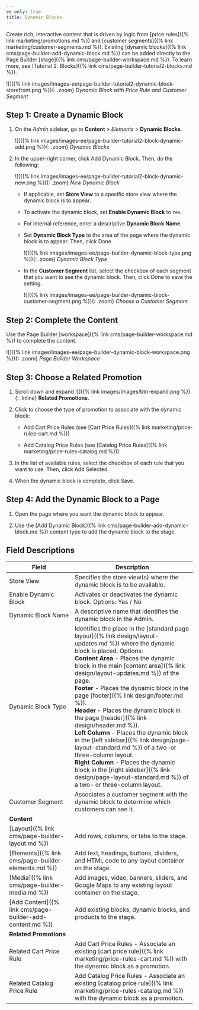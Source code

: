```yaml
---
ee_only: true
title: Dynamic Blocks
---
```


Create rich, interactive content that is driven by logic from [price rules]({% link marketing/promotions.md %}) and [customer segments]({% link marketing/customer-segments.md %}). Existing [dynamic blocks]({% link cms/page-builder-add-dynamic-block.md %}) can be added directly to the Page Builder [stage]({% link cms/page-builder-workspace.md %}). To learn more, see [Tutorial 2: Blocks]({% link cms/page-builder-tutorial2-blocks.md %}).

![]({% link images/images-ee/page-builder-tutorial2-dynamic-block-storefront.png %}){: .zoom}
_Dynamic Block with Price Rule and Customer Segment_

## Step 1: Create a Dynamic Block

1. On the _Admin_ sidebar, go to **Content** > _Elements_ > **Dynamic Blocks**.

   ![]({% link images/images-ee/page-builder-tutorial2-block-dynamic-add.png %}){: .zoom}
   _Dynamic Blocks_

1. In the upper-right corner, click <span class="btn">Add Dynamic Block</span>. Then, do the following:

      ![]({% link images/images-ee/page-builder-tutorial2-block-dynamic-new.png %}){: .zoom}
      _New Dynamic Block_

   - If applicable, set **Store View** to a specific store view where the dynamic block is to appear.

   - To activate the dynamic block, set **Enable Dynamic Block** to `Yes`.

   - For internal reference, enter a descriptive **Dynamic Block Name**.

   - Set **Dynamic Block Type** to the area of the page where the dynamic block is to appear. Then, click <span class="btn">Done</span>.

      ![]({% link images/images-ee/page-builder-dynamic-block-type.png %}){: .zoom}
      _Dynamic Block Type_

   - In the **Customer Segment** list, select the checkbox of each segment that you want to see the dynamic block. Then, click <span class="btn">Done</span> to save the setting.

      ![]({% link images/images-ee/page-builder-dynamic-block-customer-segment.png %}){: .zoom}
      _Choose a Customer Segment_

## Step 2: Complete the Content

Use the Page Builder [workspace]({% link cms/page-builder-workspace.md %}) to complete the content.

![]({% link images/images-ee/page-builder-dynamic-block-workspace.png %}){: .zoom}
_Page Builder Workspace_

## Step 3: Choose a Related Promotion

1. Scroll down and expand ![]({% link images/images/btn-expand.png %}){: .Inline} **Related Promotions**.

1. Click to choose the type of promotion to associate with the dynamic block:

   - <span class="btn">Add Cart Price Rules</span> (see [Cart Price Rules]({% link marketing/price-rules-cart.md %}))

   - <span class="btn">Add Catalog Price Rules</span> (see [Catalog Price Rules]({% link marketing/price-rules-catalog.md %}))

1. In the list of available rules, select the checkbox of each rule that you want to use. Then, click <span class="btn">Add Selected</span>.

1. When the dynamic block is complete, click <span class="btn">Save</span>.

## Step 4: Add the Dynamic Block to a Page

1. Open the page where you want the dynamic block to appear.

1. Use the [Add Dynamic Block]({% link cms/page-builder-add-dynamic-block.md %}) content type to add the dynamic block to the stage.

## Field Descriptions

|Field|Description|
|--- |--- |
|Store View|Specifies the store view(s) where the dynamic block is to be available.|
|Enable Dynamic Block|Activates or deactivates the dynamic block. Options: Yes / No|
|Dynamic Block Name|A descriptive name that identifies the dynamic block in the Admin.|
|Dynamic Block Type|Identifies the place in the [standard page layout]({% link design/layout-updates.md %}) where the dynamic block is placed. Options: <br/>**Content Area** - Places the dynamic block in the main [content area]({% link design/layout-updates.md %}) of the page. <br/>**Footer** - Places the dynamic block in the page [footer]({% link design/footer.md %}). <br/>**Header** - Places the dynamic block in the page [header]({% link design/header.md %}). <br/>**Left Column** - Places the dynamic block in the [left sidebar]({% link design/page-layout-standard.md %}) of a two-or three-column layout. <br/>**Right Column** - Places the dynamic block in the [right sidebar]({% link design/page-layout-standard.md %}) of a two- or three-column layout.|
|Customer Segment|Associates a customer segment with the dynamic block to determine which customers can see it.|
|**Content**||
|[Layout]({% link cms/page-builder-layout.md %})|Add rows, columns, or tabs to the stage.|
|[Elements]({% link cms/page-builder-elements.md %})|Add text, headings, buttons, dividers, and HTML code to any layout container on the stage.|
|[Media]({% link cms/page-builder-media.md %})|Add images, video, banners, sliders, and Google Maps to any existing layout container on the stage.|
|[Add Content]({% link cms/page-builder-add-content.md %})|Add existing blocks, dynamic blocks, and products to the stage.|
|**Related Promotions**||
|Related Cart Price Rule|<span class="btn">Add Cart Price Rules</span> - Associate an existing [cart price rule]({% link marketing/price-rules-cart.md %}) with the dynamic block as a promotion.|
|Related Catalog Price Rule|<span class="btn">Add Catalog Price Rules</span> - Associate an existing [catalog price rule]({% link marketing/price-rules-catalog.md %}) with the dynamic block as a promotion.|
